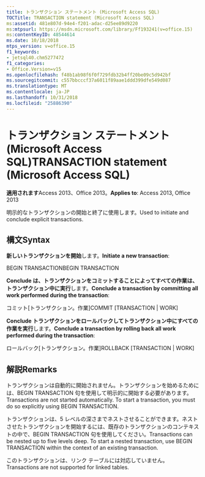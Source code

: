 ```yaml
---
title: トランザクション ステートメント (Microsoft Access SQL)
TOCTitle: TRANSACTION statement (Microsoft Access SQL)
ms:assetid: 481e807d-94e4-f201-adac-d25ee89d9220
ms:mtpsurl: https://msdn.microsoft.com/library/Ff193241(v=office.15)
ms:contentKeyID: 48544614
ms.date: 10/18/2018
mtps_version: v=office.15
f1_keywords:
- jetsql40.chm5277472
f1_categories:
- Office.Version=v15
ms.openlocfilehash: f48b1ab98f6f0f729fdb32b4ff20be09c5d942bf
ms.sourcegitcommit: c557bbcccf37a6011f89aae1ddd399dfe549d087
ms.translationtype: MT
ms.contentlocale: ja-JP
ms.lasthandoff: 10/31/2018
ms.locfileid: "25886390"
---
```

# <a name="transaction-statement-microsoft-access-sql"></a><span data-ttu-id="4c2f4-102">トランザクション ステートメント (Microsoft Access SQL)</span><span class="sxs-lookup"><span data-stu-id="4c2f4-102">TRANSACTION statement (Microsoft Access SQL)</span></span>

<span data-ttu-id="4c2f4-103">**適用されます**Access 2013、Office 2013。</span><span class="sxs-lookup"><span data-stu-id="4c2f4-103">**Applies to**: Access 2013, Office 2013</span></span>

<span data-ttu-id="4c2f4-104">明示的なトランザクションの開始と終了に使用します。</span><span class="sxs-lookup"><span data-stu-id="4c2f4-104">Used to initiate and conclude explicit transactions.</span></span>

## <a name="syntax"></a><span data-ttu-id="4c2f4-105">構文</span><span class="sxs-lookup"><span data-stu-id="4c2f4-105">Syntax</span></span>

<span data-ttu-id="4c2f4-106">**新しいトランザクションを開始**します。</span><span class="sxs-lookup"><span data-stu-id="4c2f4-106">**Initiate a new transaction**:</span></span>

<span data-ttu-id="4c2f4-107">BEGIN TRANSACTION</span><span class="sxs-lookup"><span data-stu-id="4c2f4-107">BEGIN TRANSACTION</span></span>

<span data-ttu-id="4c2f4-108">**Conclude は、トランザクションをコミットすることによってすべての作業は、トランザクション中に実行**します。</span><span class="sxs-lookup"><span data-stu-id="4c2f4-108">**Conclude a transaction by committing all work performed during the transaction**:</span></span>

<span data-ttu-id="4c2f4-109">コミット\[トランザクション。作業\]</span><span class="sxs-lookup"><span data-stu-id="4c2f4-109">COMMIT \[TRANSACTION | WORK\]</span></span>

<span data-ttu-id="4c2f4-110">**Conclude トランザクションをロールバックしてトランザクション中にすべての作業を実行**します。</span><span class="sxs-lookup"><span data-stu-id="4c2f4-110">**Conclude a transaction by rolling back all work performed during the transaction**:</span></span>

<span data-ttu-id="4c2f4-111">ロールバック\[トランザクション。作業\]</span><span class="sxs-lookup"><span data-stu-id="4c2f4-111">ROLLBACK \[TRANSACTION | WORK\]</span></span>

## <a name="remarks"></a><span data-ttu-id="4c2f4-112">解説</span><span class="sxs-lookup"><span data-stu-id="4c2f4-112">Remarks</span></span>

<span data-ttu-id="4c2f4-p101">トランザクションは自動的に開始されません。トランザクションを始めるためには、BEGIN TRANSACTION 句を使用して明示的に開始する必要があります。</span><span class="sxs-lookup"><span data-stu-id="4c2f4-p101">Transactions are not started automatically. To start a transaction, you must do so explicitly using BEGIN TRANSACTION.</span></span>

<span data-ttu-id="4c2f4-p102">トランザクションは、5 レベルの深さまでネストさせることができます。ネストさせたトランザクションを開始するには、既存のトランザクションのコンテキストの中で、BEGIN TRANSACTION 句を使用してください。</span><span class="sxs-lookup"><span data-stu-id="4c2f4-p102">Transactions can be nested up to five levels deep. To start a nested transaction, use BEGIN TRANSACTION within the context of an existing transaction.</span></span>

<span data-ttu-id="4c2f4-117">このトランザクションは、リンク テーブルには対応していません。</span><span class="sxs-lookup"><span data-stu-id="4c2f4-117">Transactions are not supported for linked tables.</span></span>

